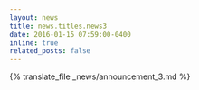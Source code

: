 ```yaml
---
layout: news
title: news.titles.news3
date: 2016-01-15 07:59:00-0400
inline: true
related_posts: false
---
```


{% translate_file _news/announcement_3.md %}
